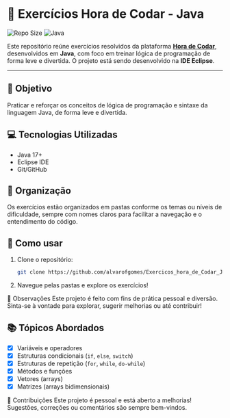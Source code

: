 # 🧩 Exercícios Hora de Codar - Java

![Repo Size](https://img.shields.io/github/repo-size/alvarofgomes/Exercicos_hora_de_Codar_Java)
![Java](https://img.shields.io/badge/code-Java-orange)

Este repositório reúne exercícios resolvidos da plataforma **[Hora de Codar](https://horadecodar.com.br/)**, desenvolvidos em **Java**, com foco em treinar lógica de programação de forma leve e divertida. O projeto está sendo desenvolvido na **IDE Eclipse**.

---

## 🧠 Objetivo

Praticar e reforçar os conceitos de lógica de programação e sintaxe da linguagem Java, de forma leve e divertida.

## 💻 Tecnologias Utilizadas

- Java 17+  
- Eclipse IDE  
- Git/GitHub  

## 📂 Organização

Os exercícios estão organizados em pastas conforme os temas ou níveis de dificuldade, sempre com nomes claros para facilitar a navegação e o entendimento do código.

## 🚀 Como usar

1. Clone o repositório:
   ```bash
   git clone https://github.com/alvarofgomes/Exercicos_hora_de_Codar_Java.git
3. Navegue pelas pastas e explore os exercícios!

📝 Observações
Este projeto é feito com fins de prática pessoal e diversão. Sinta-se à vontade para explorar, sugerir melhorias ou até contribuir!

## 📚 Tópicos Abordados

- [x] Variáveis e operadores
- [x] Estruturas condicionais (`if`, `else`, `switch`)
- [x] Estruturas de repetição (`for`, `while`, `do-while`)
- [x] Métodos e funções
- [x] Vetores (arrays)
- [x] Matrizes (arrays bidimensionais)

🤝 Contribuições
Este projeto é pessoal e está aberto a melhorias! Sugestões, correções ou comentários são sempre bem-vindos.